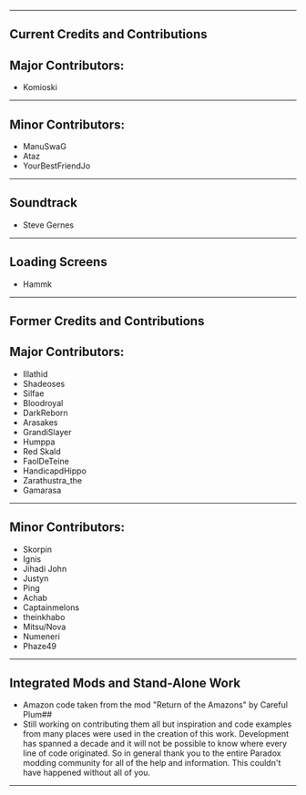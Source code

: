 -----
  Current Credits and Contributions
-----
Major Contributors:
-----
  - Komioski
-----
Minor Contributors:
-----
  - ManuSwaG
  - Ataz
  - YourBestFriendJo
-----
Soundtrack
-----
  - Steve Gernes
-----
Loading Screens
-----
  - Hammk
-----
  Former Credits and Contributions
-----
Major Contributors:
-----
  - Illathid
  - Shadeoses
  - Silfae
  - Bloodroyal
  - DarkReborn
  - Arasakes
  - GrandiSlayer
  - Humppa
  - Red Skald
  - FaolDeTeine
  - HandicapdHippo
  - Zarathustra_the
  - Gamarasa
-----
Minor Contributors:
-----
  - Skorpin
  - Ignis
  - Jihadi John
  - Justyn
  - Ping
  - Achab
  - Captainmelons
  - theinkhabo
  - Mitsu/Nova
  - Numeneri
  - Phaze49
-----
Integrated Mods and Stand-Alone Work
-----
  - Amazon code taken from the mod "Return of the Amazons" by Careful Plum##
  - Still working on contributing them all but inspiration and code examples from many places were used in the creation of this work.
    Development has spanned a decade and it will not be possible to know where every line of code originated.
    So in general thank you to the entire Paradox modding community for all of the help and information.
    This couldn't have happened without all of you.
-----
